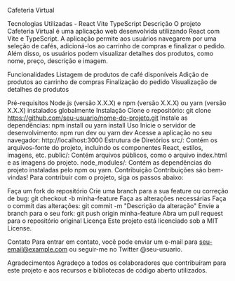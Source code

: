 Cafeteria Virtual

Tecnologias Utilizadas -
React
Vite
TypeScript
Descrição
O projeto Cafeteria Virtual é uma aplicação web desenvolvida utilizando React com Vite e TypeScript. A aplicação permite aos usuários navegarem por uma seleção de cafés, adicioná-los ao carrinho de compras e finalizar o pedido. Além disso, os usuários podem visualizar detalhes dos produtos, como nome, preço, descrição e imagem.

Funcionalidades
Listagem de produtos de café disponíveis
Adição de produtos ao carrinho de compras
Finalização do pedido
Visualização de detalhes de produtos

Pré-requisitos
Node.js (versão X.X.X) e npm (versão X.X.X) ou yarn (versão X.X.X) instalados globalmente
Instalação
Clone o repositório: git clone https://github.com/seu-usuario/nome-do-projeto.git
Instale as dependências: npm install ou yarn install
Uso
Inicie o servidor de desenvolvimento: npm run dev ou yarn dev
Acesse a aplicação no seu navegador: http://localhost:3000
Estrutura de Diretórios
src/: Contém os arquivos-fonte do projeto, incluindo os componentes React, estilos, imagens, etc.
public/: Contém arquivos públicos, como o arquivo index.html e as imagens do projeto.
node_modules/: Contém as dependências do projeto instaladas pelo npm ou yarn.
Contribuição
Contribuições são bem-vindas! Para contribuir com o projeto, siga os passos abaixo:

Faça um fork do repositório
Crie uma branch para a sua feature ou correção de bug: git checkout -b minha-feature
Faça as alterações necessárias
Faça o commit das alterações: git commit -m "Descrição da alteração"
Envie a branch para o seu fork: git push origin minha-feature
Abra um pull request para o repositório original
Licença
Este projeto está licenciado sob a MIT License.

Contato
Para entrar em contato, você pode enviar um e-mail para seu-email@example.com ou seguir-me no Twitter @seu-usuario.

Agradecimentos
Agradeço a todos os colaboradores que contribuíram para este projeto e aos recursos e bibliotecas de código aberto utilizados.
